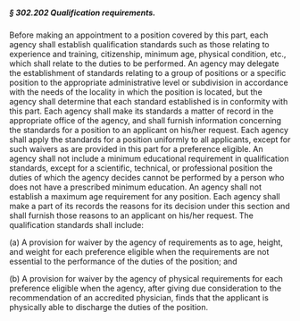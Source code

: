##### § 302.202 Qualification requirements. #####

Before making an appointment to a position covered by this part, each agency shall establish qualification standards such as those relating to experience and training, citizenship, minimum age, physical condition, etc., which shall relate to the duties to be performed. An agency may delegate the establishment of standards relating to a group of positions or a specific position to the appropriate administrative level or subdivision in accordance with the needs of the locality in which the position is located, but the agency shall determine that each standard established is in conformity with this part. Each agency shall make its standards a matter of record in the appropriate office of the agency, and shall furnish information concerning the standards for a position to an applicant on his/her request. Each agency shall apply the standards for a position uniformly to all applicants, except for such waivers as are provided in this part for a preference eligible. An agency shall not include a minimum educational requirement in qualification standards, except for a scientific, technical, or professional position the duties of which the agency decides cannot be performed by a person who does not have a prescribed minimum education. An agency shall not establish a maximum age requirement for any position. Each agency shall make a part of its records the reasons for its decision under this section and shall furnish those reasons to an applicant on his/her request. The qualification standards shall include:

(a) A provision for waiver by the agency of requirements as to age, height, and weight for each preference eligible when the requirements are not essential to the performance of the duties of the position; and

(b) A provision for waiver by the agency of physical requirements for each preference eligible when the agency, after giving due consideration to the recommendation of an accredited physician, finds that the applicant is physically able to discharge the duties of the position.